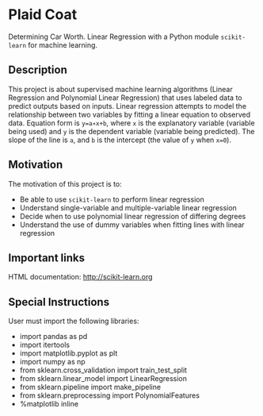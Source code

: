 # Plaid Coat

Determining Car Worth. Linear Regression with a Python module `scikit-learn` for machine learning.

## Description

This project is about supervised machine learning algorithms (Linear Regression and Polynomial Linear Regression) that uses labeled data to predict outputs based on inputs. Linear regression attempts to model the relationship between two variables by fitting a linear equation to observed data. Equation form is  `y=a∗x+b`, where  `x`  is the explanatory variable (variable being used) and `y` is the dependent variable (variable being predicted). The slope of the line is `a`, and `b` is the intercept (the value of `y` when `x=0`).

## Motivation

The motivation of this project is to:

- Be able to use `scikit-learn` to perform linear regression
- Understand single-variable and multiple-variable linear regression
- Decide when to use polynomial linear regression of differing degrees
- Understand the use of dummy variables when fitting lines with linear regression

## Important links

HTML documentation: http://scikit-learn.org

## Special Instructions

User must import the following libraries:

- import pandas as pd
- import itertools
- import matplotlib.pyplot as plt
- import numpy as np
- from sklearn.cross_validation import train_test_split
- from sklearn.linear_model import LinearRegression
- from sklearn.pipeline import make_pipeline
- from sklearn.preprocessing import PolynomialFeatures
- %matplotlib inline
